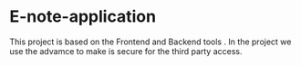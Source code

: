 # E-note-application
This project is based on the Frontend and Backend tools . In the project we use the advamce to make is secure for the third party access.
